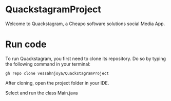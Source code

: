 # QuackstagramProject

Welcome to Quackstagram, a Cheapo software solutions social Media App.

# Run code

To run Quackstagram, you first need to clone its repository. Do so by typing the following command in your terminal:

```
gh repo clone vessahnjoya/QuackstagramProject
```

After cloning, open the project folder in your IDE.

Select and run the class Main.java
